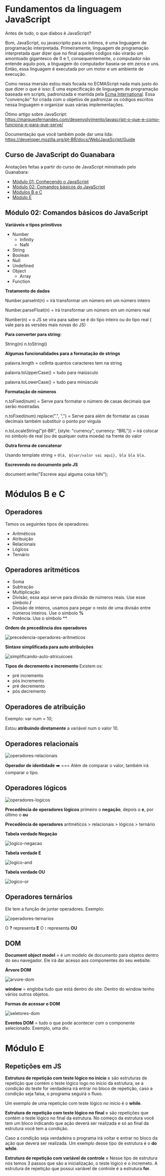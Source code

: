 # Fundamentos da linguagem JavaScript

Antes de tudo, o que diabos é JavaScript?

Bom, JavaScript, ou javascripito para os íntimos, é uma linguagem de programação interpretada.
Primeiramente, linguagem de programação interpretada quer dizer que no final aqueles códigos não virarão um amontoado gigantesco de 0 e 1, consequentemente, o computador não entende aquilo pois, a linguagem do computador baseia-se em zeros e uns. Então, essa linguagem é executada por um motor e um ambiente de execução.

Como nessa imersão estou mais focada no ECMAScript nada mais justo do que dizer o que é isso: É uma especificação de linguagem de programação baseada em scripts, padronizada e mantida pela [Ecma International](https://pt.wikipedia.org/wiki/Ecma_International). Essa "convenção" foi criada com o objetivo de padronizar os códigos escritos nessa linguagem e organizar suas várias implementações.

Ótimo artigo sobre JavaScript: https://marquesfernandes.com/desenvolvimento/javascript-o-que-e-como-funciona-e-para-que-serve/

Documentação que você também pode dar uma lida: https://developer.mozilla.org/pt-BR/docs/Web/JavaScript/Guide

## Curso de JavaScript do Guanabara

Anotações feitas a partir do curso de JavaScript ministrado pelo Guanabara:

- [Módulo 01: Conhecendo o JavaScript][1]
- [Módulo 02: Comandos básicos do JavaScript][2]
- [Módulos B e C][3]
- [Módulo E][4]

## Módulo 02: Comandos básicos do JavaScript

**Variáveis e tipos primitivos**

- Number
  - Infinity
  - NaN
- String
- Boolean
- Null
- Undefined
- Object
  - Array
- Function

**Tratamento de dados**

Number.parseInt(n) = irá transformar um número em um número inteiro

Number.parseFloat(n) = irá transformar um número em um número real

Number(n) = o JS se vira para saber se é do tipo inteiro ou do tipo real ( vale para as versões mais novas do JS)

**Para converter para string:**

String(n)
n.toString()

**Algumas funcionalidades para a formatação de strings**

palavra.length = co9nta quantos caracteres tem na string

palavra.toUpperCase() = tudo para maiúsculo

palavra.toLowerCase() = tudo para minúsculo

**Formatação de números**

n.toFixed(num) = Serve para formatar o número de casas decimais que serão mostradas

n.toFixed(num).replace(".", ",") = Serve para além de formatar as casas decimais também substituir o ponto por virgula

n.toLocaleString("pt-BR", {style: "currency", currency: "BRL"}) = irá colocar no símbolo de real (ou de qualquer outra moeda) na frente do valor

**Outra forma de concatenar**

Usando template string = `Olá, ${var/valor vai aqui}, bla bla bla.`

**Escrevendo no documento pelo JS**

document.write("Escreve aqui alguma coisa hihi");

# Módulos B e C

## Operadores

Temos os seguintes tipos de operadores:

- Aritméticos
- Atribuição
- Relacionais
- Lógicos
- Ternário

## **Operadores aritméticos**

- Soma
- Subtração
- Multiplicação
- Divisão, essa aqui serve para divisão
  de números reais. Use esse símbolo **/**
- Divisão de inteiros, usamos para pegar o resto de uma divisão entre números inteiros. Use o símbolo **%**
- Potência. Use o símbolo \*\*

**Ordem de precedência dos operadores**

![precedencia-operadores-aritmeticos](https://user-images.githubusercontent.com/57760301/106690255-3dc67d80-65b0-11eb-80dc-9c1d1bad0ce3.png)

**Sintaxe simplificada para auto atribuições**

![simplificando-auto-atricuicoes](https://user-images.githubusercontent.com/57760301/106690406-81b98280-65b0-11eb-974d-116dcf70e9e5.png)

**Tipos de decremento e incremento**
Existem os:

- pré incremento
- pós incremento
- pré decremento
- pós decremento

## **Operadores de atribuição**

Exemplo: var num = 10;

Estou **atribuindo diretamente** a variável num o valor 10.

## **Operadores relacionais**

![operadores-relacionais](https://user-images.githubusercontent.com/57760301/106690445-9433bc00-65b0-11eb-8e49-335a0333159e.png)

**Operador de identidade** ➡️ ===
Além de comparar o valor, também irá comparar o tipo.

## **Operadores lógicos**

![operadores-logicos](https://user-images.githubusercontent.com/57760301/106690468-a1e94180-65b0-11eb-913f-e8fedb38a275.png)

**Precedência de operadores lógicos**
primeiro o **negação**, depois o **e**, por último o **ou**

**Precedência de operadores**
aritméticos > relacionais > lógicos > ternário

**Tabela verdade Negação**

![logico-negacao](https://user-images.githubusercontent.com/57760301/106690768-250a9780-65b1-11eb-9855-9e4d2da19643.png)

**Tabela verdade E**

![logico-and](https://user-images.githubusercontent.com/57760301/106690749-1cb25c80-65b1-11eb-99f1-2d9e538def80.png)

**Tabela verdade OU**

![logico-or](https://user-images.githubusercontent.com/57760301/106690800-2fc52c80-65b1-11eb-84a7-71981e8ec5a8.png)

## **Operadores ternários**

Ele tem a função de juntar operadores. Exemplo:

![operadores-ternarios](https://user-images.githubusercontent.com/57760301/106690492-ac0b4000-65b0-11eb-8a95-5e7b5e7fb1f5.png)

O **?** representa **E**
O **:** representa **OU**

## **DOM**

**Document object model** = é um modelo de documento para objetos dentro do seu navegador. Ele irá dar acesso aos componentes do seu website.

**Árvore DOM**

![arvore-dom](https://user-images.githubusercontent.com/57760301/106690513-b4fc1180-65b0-11eb-947e-25180345d0f9.png)

**window** = engloba tudo que está dentro do site. Dentro do window tenho vários outros objetos.

**Formas de acessar o DOM**

![seletores-dom](https://user-images.githubusercontent.com/57760301/106690548-c6451e00-65b0-11eb-8241-59e0422aa935.png)

**Eventos DOM** = tudo o que pode acontecer com o componente selecionado. Exemplo, uma div.

# Módulo E

## Repetições em JS

**Estrutura de repetição com teste lógico no início =** são estruturas de repetição que contém o teste lógico logo no início da estrutura, se a condição do teste for verdadeira irá entrar no bloco de repetição, caso a condição seja falsa, o programa seguirá o fluxo.

Um exemplo de uma repetição com teste lógico no início é o **while**.

**Estrutura de repetição com teste lógico no final =** são repetições que contém o teste lógico no final da estrutura. No começo da estrutura você tem um bloco indicando que ação deverá ser realizada e só ao final da estrutura você tem a condição.

Caso a condição seja verdadeira o programa irá voltar e entrar no bloco da ação que deverá ser realizada. Um exemplo desse tipo de estrutura é o **do while**.

**Estrutura de repetição com variável de controle =** Nesse tipo de estrutura nós temos 3 passos que são a inicialização, o teste lógico e o incremeto. A estrutura de repetição que possui variável de controle é a estrutura **for**.

[1]: https://github.com/lauraol/seja-um-bom-junior/blob/master/mes-01/semana-03/anotacoes-js/resumos-das-aulas.md#módulo-01-conhecendo-o-javaScript "Módulo 01: Conhecendo o JavaScript"
[2]: https://github.com/lauraol/seja-um-bom-junior/blob/master/mes-01/semana-03/anotacoes-js/resumos-das-aulas.md#módulo-02-comandos-básicos-do-javaScript "Módulo 02: Comandos básicos do JavaScript"
[3]: https://github.com/lauraol/seja-um-bom-junior/blob/master/mes-01/semana-03/anotacoes-js/resumos-das-aulas.md#módulos-b-e-c "Módulos B e C"
[4]: https://github.com/lauraol/seja-um-bom-junior/blob/master/mes-01/semana-03/anotacoes-js/resumos-das-aulas.md#módulo-e "Módulo E"
